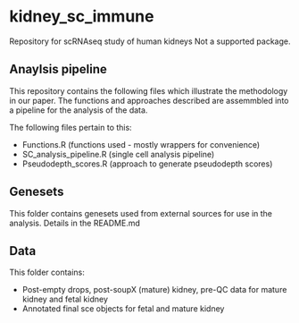 # kidney_sc_immune
Repository for scRNAseq study of human kidneys
Not a supported package.

## Anaylsis pipeline

This repository contains the following files which illustrate the methodology in our paper.
The functions and approaches described are assemmbled into a pipeline for the analysis of the data.

The following files pertain to this:
* Functions.R (functions used - mostly wrappers for convenience)
* SC_analysis_pipeline.R (single cell analysis pipeline)
* Pseudodepth_scores.R (approach to generate pseudodepth scores)

## Genesets

This folder contains genesets used from external sources for use in the analysis. Details in the README.md

## Data
This folder contains:
* Post-empty drops, post-soupX (mature) kidney, pre-QC data for mature kidney and fetal kidney
* Annotated final sce objects for fetal and mature kidney
